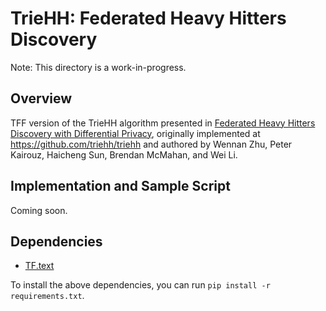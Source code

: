 # TrieHH: Federated Heavy Hitters Discovery

Note: This directory is a work-in-progress.

## Overview

TFF version of the TrieHH algorithm presented in
[Federated Heavy Hitters Discovery with Differential Privacy](https://arxiv.org/pdf/1902.08534.pdf),
originally implemented at <https://github.com/triehh/triehh> and authored by
Wennan Zhu, Peter Kairouz, Haicheng Sun, Brendan McMahan, and Wei Li.

## Implementation and Sample Script

Coming soon.

## Dependencies

*   [TF.text](https://www.tensorflow.org/tutorials/tensorflow_text/intro)

To install the above dependencies, you can run `pip install -r
requirements.txt`.
